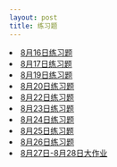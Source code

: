 ```yaml
---
layout: post
title: 练习题
---
```


<li> <a href="/post/practice/0816/0816.html">8月16日练习题</a> </li>
<li> <a href="/post/practice/0817/0817.html">8月17日练习题</a> </li>
<li> <a href="/post/practice/0819/0819.html">8月19日练习题</a> </li>
<li> <a href="/post/practice/0820/0820.html">8月20日练习题</a> </li>
<li> <a href="/post/practice/0822/0822.html">8月22日练习题</a> </li>
<li> <a href="/post/practice/0823/0823.html">8月23日练习题</a> </li>
<li> <a href="/post/practice/0824/0824.html">8月24日练习题</a> </li>
<li> <a href="/post/practice/0825/0825.html">8月25日练习题</a> </li>
<li> <a href="/post/practice/0826/0826.html">8月26日练习题</a> </li>
<li> <a href="/post/practice/0827-0828/0827-0828.html">8月27日-8月28日大作业</a> </li>
